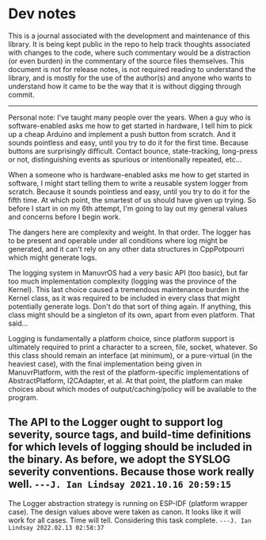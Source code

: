 # Dev notes

This is a journal associated with the development and maintenance of this library. It is being kept public in the repo to help track thoughts associated with changes to the code, where such commentary would be a distraction (or even burden) in the commentary of the source files themselves. This document is not for release notes, is not required reading to understand the library, and is mostly for the use of the author(s) and anyone who wants to understand how it came to be the way that it is without digging through commit.

---------------

Personal note:
  I've taught many people over the years. When a guy who is software-enabled asks
  me how to get started in hardware, I tell him to pick up a cheap Arduino and
  implement a push button from scratch. And it sounds pointless and easy, until
  you try to do it for the first time. Because buttons are surprisingly
  difficult. Contact bounce, state-tracking, long-press or not, distinguishing
  events as spurious or intentionally repeated, etc...

  When a someone who is hardware-enabled asks me how to get started in software,
  I might start telling them to write a reusable system logger from scratch.
  Because it sounds pointless and easy, until you try to do it for the fifth
  time. At which point, the smartest of us should have given up trying. So
  before I start in on my 6th attempt, I'm going to lay out my general values
  and concerns before I begin work.

  The dangers here are complexity and weight. In that order. The logger has to
  be present and operable under all conditions where log might be generated,
  and it can't rely on any other data structures in CppPotpourri which might
  generate logs.

  The logging system in ManuvrOS had a _very_ basic API (too basic), but far too
  much implementation complexity (logging was the province of the Kernel). This
  last choice caused a tremendous maintenance burden in the Kernel class, as it
  was required to be included in every class that might potentially generate
  logs. Don't do that sort of thing again. If anything, this class might should
  be a singleton of its own, apart from even platform. That said...

  Logging is fundamentally a platform choice, since platform support is
  ultimately required to print a character to a screen, file, socket, whatever.
  So this class should remain an interface (at minimum), or a pure-virtual (in
  the heaviest case), with the final implementation being given in
  ManuvrPlatform, with the rest of the platform-specific implementations of
  AbstractPlatform, I2CAdapter, et al. At that point, the platform can make
  choices about which modes of output/caching/policy will be available to the
  program.

  The API to the Logger ought to support log severity, source tags, and
  build-time definitions for which levels of logging should be included in the
  binary. As before, we adopt the SYSLOG severity conventions. Because those
  work really well.
                                         `---J. Ian Lindsay 2021.10.16 20:59:15`
---------------

The Logger abstraction strategy is running on ESP-IDF (platform wrapper case).
  The design values above were taken as canon. It looks like it will work for
  all cases. Time will tell. Considering this task complete.
                                         `---J. Ian Lindsay 2022.02.13 02:58:37`
